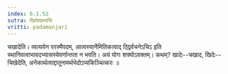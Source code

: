```yaml
---
index: 6.1.52
sutra: खिदेश्छन्दसि
vritti: padamanjari
---
```


 चखादेति। व्यत्ययेन परस्मैपदम्, आत्वस्यानैमितिकत्वाद् ठ्द्विर्वचनेऽचिऽ इति स्थानिवत्वाभावदभ्यासस्येवर्णान्तता न भवति। अयं योगः शक्योऽवक्तम्। कथम्? खादेः--चखाद, खिदेः--चिखेदेति, अनेकार्थत्वाद्दातूनामर्थभेदोऽप्यकिञ्चित्करः ॥